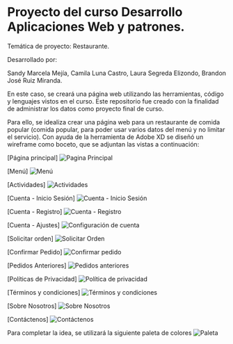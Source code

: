 # Proyecto del curso Desarrollo Aplicaciones Web y patrones.

Temática de proyecto: Restaurante.

Desarrollado por: 

Sandy Marcela Mejía, Camila Luna Castro, Laura Segreda Elizondo, Brandon José Ruiz Miranda.

En este caso, se creará una página web utilizando las herramientas, código y lenguajes vistos en el curso. Este repositorio fue creado con la finalidad de administrar los datos como proyecto final de curso.

Para ello, se idealiza crear una página web para un restaurante de comida popular (comida popular, para poder usar varios datos del menú y no limitar el servicio). Con ayuda de la herramienta de Adobe XD se diseñó un wireframe como boceto, que se adjuntan las vistas a continuación:

[Página principal]
![Pagina Principal](https://user-images.githubusercontent.com/77814155/177715411-c36c32bb-5bfc-4bdc-8625-75af03900943.png)



[Menú]
![Menú](https://user-images.githubusercontent.com/77814155/177715601-dd032885-9d40-4dcc-b0f5-c330a4b420b6.png)



[Actividades]
![Actividades](https://user-images.githubusercontent.com/77814155/177715691-1de10093-e802-4c66-a6b6-926d14444c3b.png)



[Cuenta - Inicio Sesión]
![Cuenta - Inicio Sesión](https://user-images.githubusercontent.com/77814155/177715821-43c01765-d640-476a-bdab-060b8b70e367.png)



[Cuenta - Registro]
![Cuenta - Registro](https://user-images.githubusercontent.com/77814155/177715934-c1f76a61-ecd3-4a70-8183-8be9f59b9af7.png)




[Cuenta - Ajustes]
![Configuración de cuenta](https://user-images.githubusercontent.com/77814155/177715979-8bc2d090-75b2-4117-be31-2b13f4d0dd9a.png)




[Solicitar orden]
![Solicitar Orden](https://user-images.githubusercontent.com/77814155/177716039-ec07a244-2f06-4132-a82d-0c58632e38ef.png)



[Confirmar Pedido]
![Confirmar pedido](https://user-images.githubusercontent.com/77814155/177716113-19f78b61-cca5-4054-9b7a-f941781d1772.png)



[Pedidos Anteriores]
![Pedidos anteriores](https://user-images.githubusercontent.com/77814155/177716149-160c4696-816b-41c3-a6fe-4e393994d01d.png)



[Políticas de Privacidad]
![Política de privacidad](https://user-images.githubusercontent.com/77814155/177716235-c46a71fa-3139-4b5a-b007-d502c84c0ab0.png)




[Términos y condiciones]
![Términos y condiciones](https://user-images.githubusercontent.com/77814155/177716312-a5c803be-4e35-45e9-8f00-b4f0da31542d.png)



[Sobre Nosotros]
![Sobre Nosotros](https://user-images.githubusercontent.com/77814155/177716362-039ea163-d515-4a7f-b557-7b37b961b5bd.png)



[Contáctenos]
![Contáctenos](https://user-images.githubusercontent.com/77814155/177716433-d311a493-f1fa-4c5c-b698-68551ea1ed1e.png)



Para completar la idea, se utilizará la siguiente paleta de colores
![Paleta](https://user-images.githubusercontent.com/77814155/177716728-3f9920a5-b72b-4d64-b697-1d1e00bbac01.jpg)



